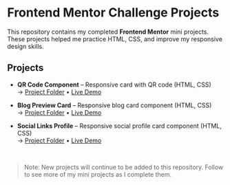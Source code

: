 # Frontend Mentor Challenge Projects

This repository contains my completed **Frontend Mentor** mini projects.  
These projects helped me practice HTML, CSS, and improve my responsive design skills.

## Projects

- **QR Code Component** – Responsive card with QR code (HTML, CSS)  
  → [Project Folder](./QRCodeComponent/) • [Live Demo](https://qrcode-component02.netlify.app/)

- **Blog Preview Card** – Responsive blog card component (HTML, CSS)  
  → [Project Folder](./BlogPreviewCard/) • [Live Demo](https://blogpreviewcard-tk.netlify.app/)

- **Social Links Profile** – Responsive social profile card component (HTML, CSS)  
  → [Project Folder](./SocialLinksProfile/) • [Live Demo](https://sociallinksprofiletk.netlify.app/)
  
<br>

> Note: New projects will continue to be added to this repository. Follow to see more of my mini projects as I complete them.
